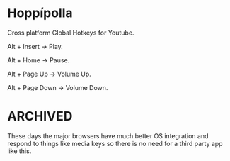 Hoppípolla
==========

Cross platform Global Hotkeys for Youtube.

Alt + Insert -> Play.

Alt + Home -> Pause.

Alt + Page Up -> Volume Up.

Alt + Page Down -> Volume Down.

ARCHIVED
========
These days the major browsers have much better OS integration and respond to things like media keys so there is no need for a third party app like this.

